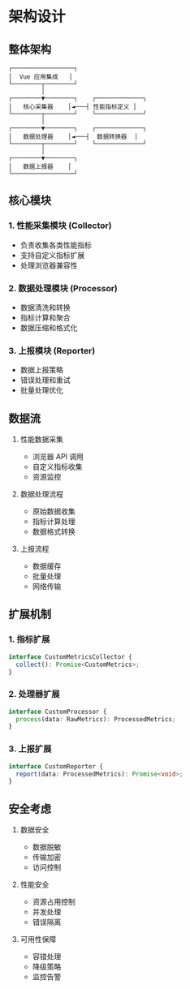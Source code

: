 # 架构设计

## 整体架构

```
┌─────────────────┐
│  Vue 应用集成   │
└────────┬────────┘
         │
┌────────▼────────┐    ┌─────────────┐
│   核心采集器    │◄───┤ 性能指标定义 │
└────────┬────────┘    └─────────────┘
         │
┌────────▼────────┐    ┌─────────────┐
│   数据处理器    │◄───┤  数据转换器  │
└────────┬────────┘    └─────────────┘
         │
┌────────▼────────┐
│   数据上报器    │
└─────────────────┘
```

## 核心模块

### 1. 性能采集模块 (Collector)
- 负责收集各类性能指标
- 支持自定义指标扩展
- 处理浏览器兼容性

### 2. 数据处理模块 (Processor)
- 数据清洗和转换
- 指标计算和聚合
- 数据压缩和格式化

### 3. 上报模块 (Reporter)
- 数据上报策略
- 错误处理和重试
- 批量处理优化

## 数据流

1. 性能数据采集
   - 浏览器 API 调用
   - 自定义指标收集
   - 资源监控

2. 数据处理流程
   - 原始数据收集
   - 指标计算处理
   - 数据格式转换

3. 上报流程
   - 数据缓存
   - 批量处理
   - 网络传输

## 扩展机制

### 1. 指标扩展
```typescript
interface CustomMetricsCollector {
  collect(): Promise<CustomMetrics>;
}
```

### 2. 处理器扩展
```typescript
interface CustomProcessor {
  process(data: RawMetrics): ProcessedMetrics;
}
```

### 3. 上报扩展
```typescript
interface CustomReporter {
  report(data: ProcessedMetrics): Promise<void>;
}
```

## 安全考虑

1. 数据安全
   - 数据脱敏
   - 传输加密
   - 访问控制

2. 性能安全
   - 资源占用控制
   - 并发处理
   - 错误隔离

3. 可用性保障
   - 容错处理
   - 降级策略
   - 监控告警 